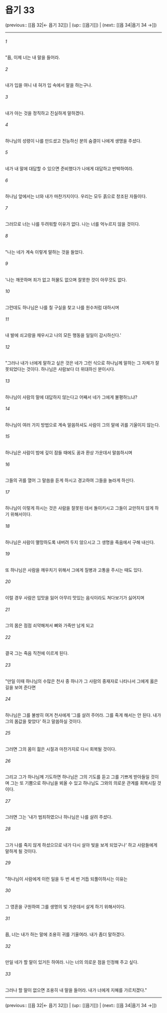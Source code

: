 # 욥기 33

(previous:: [[욥 32|← 욥기 32]]) | (up:: [[욥기]]) | (next:: [[욥 34|욥기 34 →]])

***




###### 1 

"욥, 이제 너는 내 말을 들어라. 



###### 2 

내가 입을 여니 내 혀가 입 속에서 말을 하는구나. 



###### 3 

내가 아는 것을 정직하고 진실하게 말하겠다. 



###### 4 

하나님의 성령이 나를 만드셨고 전능하신 분의 숨결이 나에게 생명을 주셨다. 



###### 5 

네가 내 말에 대답할 수 있으면 준비했다가 나에게 대답하고 반박하여라. 



###### 6 

하나님 앞에서는 너와 내가 마찬가지이다. 우리는 모두 흙으로 창조된 자들이다. 



###### 7 

그러므로 너는 나를 두려워할 이유가 없다. 나는 너를 억누르지 않을 것이다. 



###### 8 

"나는 네가 계속 이렇게 말하는 것을 들었다. 



###### 9 

'나는 깨끗하며 죄가 없고 허물도 없으며 잘못한 것이 아무것도 없다. 



###### 10 

그런데도 하나님은 나를 칠 구실을 찾고 나를 원수처럼 대하시며 



###### 11 

내 발에 쇠고랑을 채우시고 나의 모든 행동을 일일이 감시하신다.' 



###### 12 

"그러나 내가 너에게 말하고 싶은 것은 네가 그런 식으로 하나님께 말하는 그 자체가 잘못되었다는 것이다. 하나님은 사람보다 더 위대하신 분이시다. 



###### 13 

하나님이 사람의 말에 대답하지 않는다고 어째서 네가 그에게 불평하느냐? 



###### 14 

하나님이 여러 가지 방법으로 계속 말씀하셔도 사람이 그의 말에 귀를 기울이지 않는다. 



###### 15 

하나님은 사람이 밤에 깊이 잠들 때에도 꿈과 환상 가운데서 말씀하시며 



###### 16 

그들의 귀를 열어 그 말씀을 듣게 하시고 경고하여 그들을 놀라게 하신다. 



###### 17 

하나님이 이렇게 하시는 것은 사람을 잘못된 데서 돌이키시고 그들이 교만하지 않게 하기 위해서이다. 



###### 18 

하나님은 사람이 멸망하도록 내버려 두지 않으시고 그 생명을 죽음에서 구해 내신다. 



###### 19 

또 하나님은 사람을 깨우치기 위해서 그에게 질병과 고통을 주시는 때도 있다. 



###### 20 

이럴 경우 사람은 입맛을 잃어 아무리 맛있는 음식이라도 쳐다보기가 싫어지며 



###### 21 

그의 몸은 점점 쇠약해져서 뼈와 가죽만 남게 되고 



###### 22 

결국 그는 죽음 직전에 이르게 된다. 



###### 23 

"만일 이때 하나님의 수많은 천사 중 하나가 그 사람의 중재자로 나타나서 그에게 옳은 길을 보여 준다면 



###### 24 

하나님은 그를 불쌍히 여겨 천사에게 '그를 살려 주어라. 그를 죽게 해서는 안 된다. 내가 그의 몸값을 찾았다' 하고 말씀하실 것이다. 



###### 25 

그러면 그의 몸이 젊은 시절과 마찬가지로 다시 회복될 것이다. 



###### 26 

그리고 그가 하나님께 기도하면 하나님은 그의 기도를 듣고 그를 기쁘게 받아들일 것이며 그는 또 기쁨으로 하나님을 뵈올 수 있고 하나님도 그와의 의로운 관계를 회복시킬 것이다. 



###### 27 

그러면 그는 '내가 범죄하였으나 하나님은 나를 살려 주셨다. 



###### 28 

그가 나를 죽지 않게 하셨으므로 내가 다시 살아 빛을 보게 되었구나' 하고 사람들에게 말하게 될 것이다. 



###### 29 

"하나님이 사람에게 이런 일을 두 번 세 번 거듭 되풀이하시는 이유는 



###### 30 

그 영혼을 구원하여 그를 생명의 빛 가운데서 살게 하기 위해서이다. 



###### 31 

욥, 너는 내가 하는 말에 조용히 귀를 기울여라. 내가 좀더 말하겠다. 



###### 32 

만일 네가 할 말이 있거든 하여라. 나는 너의 의로운 점을 인정해 주고 싶다. 



###### 33 

그러나 할 말이 없으면 조용히 내 말을 들어라. 내가 너에게 지혜를 가르치겠다."

***

(previous:: [[욥 32|← 욥기 32]]) | (up:: [[욥기]]) | (next:: [[욥 34|욥기 34 →]])
